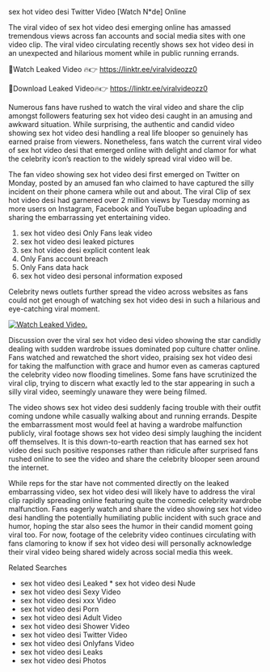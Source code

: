 ﻿sex hot video desi Twitter Video [Watch N*de] Online

The viral video of ﻿sex hot video desi emerging online has amassed tremendous views across fan accounts and social media sites with one video clip. The viral video circulating recently shows ﻿sex hot video desi in an unexpected and hilarious moment while in public running errands. 

🔴Watch Leaked Video 🔥👉  https://linktr.ee/viralvideozz0 

🔴Download Leaked Video🔥👉  https://linktr.ee/viralvideozz0 

Numerous fans have rushed to watch the viral video and share the clip amongst followers featuring ﻿sex hot video desi caught in an amusing and awkward situation. While surprising, the authentic and candid video showing ﻿sex hot video desi handling a real life blooper so genuinely has earned praise from viewers. Nonetheless, fans watch the current viral video of ﻿sex hot video desi that emerged online with delight and clamor for what the celebrity icon’s reaction to the widely spread viral video will be.

The fan video showing ﻿sex hot video desi first emerged on Twitter on Monday, posted by an amused fan who claimed to have captured the silly incident on their phone camera while out and about. The viral Clip of ﻿sex hot video desi had garnered over 2 million views by Tuesday morning as more users on Instagram, Facebook and YouTube began uploading and sharing the embarrassing yet entertaining video. 

1. ﻿sex hot video desi Only Fans leak video
2. ﻿sex hot video desi leaked pictures
3. ﻿sex hot video desi explicit content leak
4. Only Fans account breach
5. Only Fans data hack
6. ﻿sex hot video desi personal information exposed

Celebrity news outlets further spread the video across websites as fans could not get enough of watching ﻿sex hot video desi in such a hilarious and eye-catching viral moment. 

[![Watch Leaked Video.](https://miro.medium.com/v2/resize:fit:828/format:webp/1*cilzJN44JGOrTw9NJCrNHA.gif "Watch Leaked Video")](https://linktr.ee/viralvideozz0)

Discussion over the viral ﻿sex hot video desi video showing the star candidly dealing with sudden wardrobe issues dominated pop culture chatter online. Fans watched and rewatched the short video, praising ﻿sex hot video desi for taking the malfunction with grace and humor even as cameras captured the celebrity video now flooding timelines. Some fans have scrutinized the viral clip, trying to discern what exactly led to the star appearing in such a silly viral video, seemingly unaware they were being filmed.

The video shows ﻿sex hot video desi suddenly facing trouble with their outfit coming undone while casually walking about and running errands. Despite the embarrassment most would feel at having a wardrobe malfunction publicly, viral footage shows ﻿sex hot video desi simply laughing the incident off themselves. It is this down-to-earth reaction that has earned ﻿sex hot video desi such positive responses rather than ridicule after surprised fans rushed online to see the video and share the celebrity blooper seen around the internet.  

While reps for the star have not commented directly on the leaked embarrassing video, ﻿sex hot video desi will likely have to address the viral clip rapidly spreading online featuring quite the comedic celebrity wardrobe malfunction. Fans eagerly watch and share the video showing ﻿sex hot video desi handling the potentially humiliating public incident with such grace and humor, hoping the star also sees the humor in their candid moment going viral too. For now, footage of the celebrity video continues circulating with fans clamoring to know if ﻿sex hot video desi will personally acknowledge their viral video being shared widely across social media this week.

Related Searches
* ﻿sex hot video desi Leaked
﻿* sex hot video desi Nude
* ﻿sex hot video desi Sexy Video
* ﻿sex hot video desi xxx Video
* ﻿sex hot video desi Porn
* ﻿sex hot video desi Adult Video
* ﻿sex hot video desi Shower Video
* ﻿sex hot video desi Twitter Video
* ﻿sex hot video desi Onlyfans Video
* ﻿sex hot video desi Leaks
* ﻿sex hot video desi Photos